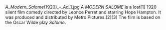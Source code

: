 _A_Modern_Salome_(1920)_-_Ad_1.jpg _A MODERN SALOME_ is a lost[1] 1920 silent film comedy directed by Leonce Perret and starring Hope Hampton. It was produced and distributed by Metro Pictures.[2][3] The film is based on the Oscar Wilde play _Salome_.
